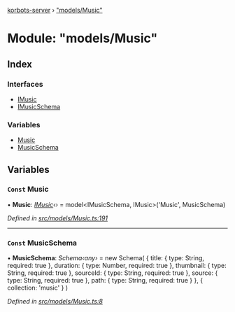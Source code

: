 [korbots-server](../README.md) › ["models/Music"](_models_music_.md)

# Module: "models/Music"

## Index

### Interfaces

* [IMusic](../interfaces/_models_music_.imusic.md)
* [IMusicSchema](../interfaces/_models_music_.imusicschema.md)

### Variables

* [Music](_models_music_.md#const-music)
* [MusicSchema](_models_music_.md#const-musicschema)

## Variables

### `Const` Music

• **Music**: *[IMusic](../interfaces/_models_music_.imusic.md)‹›* = model<IMusicSchema, IMusic>('Music', MusicSchema)

*Defined in [src/models/Music.ts:191](https://github.com/Xisabla/Korbots/blob/4f8bb25/server/src/models/Music.ts#L191)*

___

### `Const` MusicSchema

• **MusicSchema**: *Schema‹any›* = new Schema(
    {
        title: { type: String, required: true },
        duration: { type: Number, required: true },
        thumbnail: { type: String, required: true },
        sourceId: { type: String, required: true },
        source: { type: String, required: true },
        path: { type: String, required: true }
    },
    { collection: 'music' }
)

*Defined in [src/models/Music.ts:8](https://github.com/Xisabla/Korbots/blob/4f8bb25/server/src/models/Music.ts#L8)*
